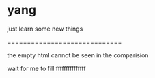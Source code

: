 # yang
just learn some new things 

=============================


the empty html
cannot be seen in the comparision

wait for me to fill
fffffffffffffff
